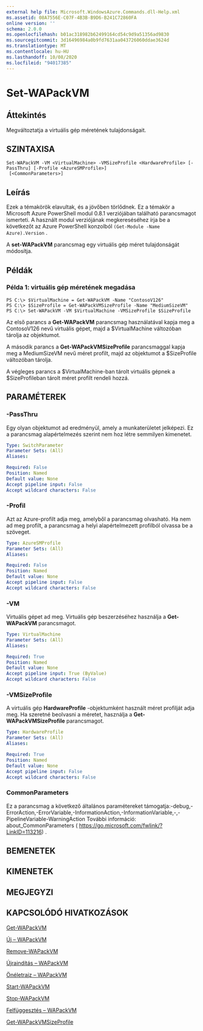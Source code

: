 ```yaml
---
external help file: Microsoft.WindowsAzure.Commands.dll-Help.xml
ms.assetid: 08A7556E-C07F-4B3B-B9D6-B241C72860FA
online version: ''
schema: 2.0.0
ms.openlocfilehash: b01ac318982b62499164cd54c9d9a51356ad9830
ms.sourcegitcommit: 3d16496984a0b9fd7631aa043726060ddae3624d
ms.translationtype: MT
ms.contentlocale: hu-HU
ms.lasthandoff: 10/08/2020
ms.locfileid: "94017385"
---
```

# Set-WAPackVM

## Áttekintés
Megváltoztatja a virtuális gép méretének tulajdonságait.

## SZINTAXISA

```
Set-WAPackVM -VM <VirtualMachine> -VMSizeProfile <HardwareProfile> [-PassThru] [-Profile <AzureSMProfile>]
 [<CommonParameters>]
```

## Leírás
Ezek a témakörök elavultak, és a jövőben törlődnek.
Ez a témakör a Microsoft Azure PowerShell modul 0.8.1 verziójában található parancsmagot ismerteti.
A használt modul verziójának megkereséséhez írja be a következőt az Azure PowerShell konzolból `(Get-Module -Name Azure).Version` .

A **set-WAPackVM** parancsmag egy virtuális gép méret tulajdonságát módosítja.

## Példák

### Példa 1: virtuális gép méretének megadása
```
PS C:\> $VirtualMachine = Get-WAPackVM -Name "ContosoV126"
PS C:\> $SizeProfile = Get-WAPackVMSizeProfile -Name "MediumSizeVM"
PS C:\> Set-WAPackVM -VM $VirtualMachine -VMSizeProfile $SizeProfile
```

Az első parancs a **Get-WAPackVM** parancsmag használatával kapja meg a ContosoV126 nevű virtuális gépet, majd a $VirtualMachine változóban tárolja az objektumot.

A második parancs a **Get-WAPackVMSizeProfile** parancsmaggal kapja meg a MediumSizeVM nevű méret profilt, majd az objektumot a $SizeProfile változóban tárolja.

A végleges parancs a $VirtualMachine-ban tárolt virtuális gépnek a $SizeProfileban tárolt méret profilt rendeli hozzá.

## PARAMÉTEREK

### -PassThru
Egy olyan objektumot ad eredményül, amely a munkaterületet jelképezi.
Ez a parancsmag alapértelmezés szerint nem hoz létre semmilyen kimenetet.

```yaml
Type: SwitchParameter
Parameter Sets: (All)
Aliases:

Required: False
Position: Named
Default value: None
Accept pipeline input: False
Accept wildcard characters: False
```

### -Profil
Azt az Azure-profilt adja meg, amelyből a parancsmag olvasható.
Ha nem ad meg profilt, a parancsmag a helyi alapértelmezett profilból olvassa be a szöveget.

```yaml
Type: AzureSMProfile
Parameter Sets: (All)
Aliases:

Required: False
Position: Named
Default value: None
Accept pipeline input: False
Accept wildcard characters: False
```

### -VM
Virtuális gépet ad meg.
Virtuális gép beszerzéséhez használja a **Get-WAPackVM** parancsmagot.

```yaml
Type: VirtualMachine
Parameter Sets: (All)
Aliases:

Required: True
Position: Named
Default value: None
Accept pipeline input: True (ByValue)
Accept wildcard characters: False
```

### -VMSizeProfile
A virtuális gép **HardwareProfile** -objektumként használt méret profilját adja meg.
Ha szeretné beolvasni a méretet, használja a **Get-WAPackVMSizeProfile** parancsmagot.

```yaml
Type: HardwareProfile
Parameter Sets: (All)
Aliases:

Required: True
Position: Named
Default value: None
Accept pipeline input: False
Accept wildcard characters: False
```

### CommonParameters
Ez a parancsmag a következő általános paramétereket támogatja:-debug,-ErrorAction,-ErrorVariable,-InformationAction,-InformationVariable,-,-PipelineVariable-WarningAction További információ: about_CommonParameters ( https://go.microsoft.com/fwlink/?LinkID=113216) .

## BEMENETEK

## KIMENETEK

## MEGJEGYZI

## KAPCSOLÓDÓ HIVATKOZÁSOK

[Get-WAPackVM](./Get-WAPackVM.md)

[Új – WAPackVM](./New-WAPackVM.md)

[Remove-WAPackVM](./Remove-WAPackVM.md)

[Újraindítás – WAPackVM](./Restart-WAPackVM.md)

[Önéletrajz – WAPackVM](./Resume-WAPackVM.md)

[Start-WAPackVM](./Start-WAPackVM.md)

[Stop-WAPackVM](./Stop-WAPackVM.md)

[Felfüggesztés – WAPackVM](./Suspend-WAPackVM.md)

[Get-WAPackVMSizeProfile](./Get-WAPackVMSizeProfile.md)


